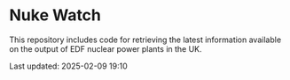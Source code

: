 # Nuke Watch

This repository includes code for retrieving the latest information available on the output of EDF nuclear power plants in the UK.

Last updated: 2025-02-09 19:10